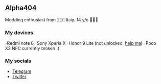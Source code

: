## Alpha404

Modding enthusiast from 🇮🇹 Italy.
14 y/o 🤷🏻‍♂️

### My devices
-Redmi note 8
-Sony Xperia X
-Honor 9 Lite (not unlocked, [help me](t.me/alpha4_0_4))
-Poco X3 NFC currently broken :(

### My socials
- [Telegram](t.me/alpha4_0_4)
- [Twitter](http://twitter.com/alpha4_0_4)
